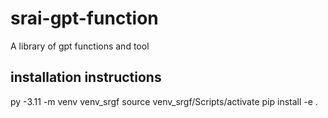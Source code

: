# srai-gpt-function
A library of gpt functions and tool

## installation instructions
py -3.11 -m venv venv_srgf
source venv_srgf/Scripts/activate
pip install -e .